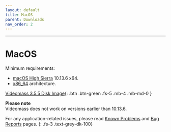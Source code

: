 ```yaml
---
layout: default
title: MacOS
parent: Downloads
nav_order: 2
---
```


---

# MacOS

Minimum requirements:
- [macOS High Sierra](https://en.wikipedia.org/wiki/MacOS_High_Sierra) 10.13.6 x64.   
- [x86_64](https://en.wikipedia.org/wiki/X86-64) architecture. 

[Videomass 3.5.5 Disk Image](https://github.com/jeanslack/Videomass/releases/latest/download/Videomass-v3.5.5-x86_64.dmg){: .btn .btn-green .fs-5 .mb-4 .mb-md-0 }   

**Please note**   
Videomass does not work on versions earlier than 10.13.6.   

For any application-related issues, please read 
[Known Problems](../../known_problems) and [Bug Reports](../Bugs) pages.
{: .fs-3 .text-grey-dk-100} 
